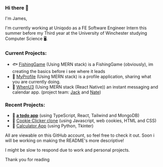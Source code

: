 ### Hi there 👋

I'm James,

<!-- 👨🏻‍💻 Epic Coder | 🖥 3rd Year Comp Sci Student | 🏢 Intern @ Uniqodo -->

I'm currently working at Uniqodo as a FE Software Engineer Intern this summer before my Third year at the University of Winchester studying Computer Science 🖥️.


<!--I'm currently focusing on learning Javascript while working through my second year at the University of Winchester studying Computer Science 🖥️.-->

<!--Currently working on learning React, Typescript, Tailwind and NextJS, due to its popularity and ability to progress my Javascript skills.-->

### Current Projects:
- 🐟 [FishingGame](https://github.com/JumesP/FishingGame) (Using MERN stack) is a FishingGame (obviously), im creating the basics before i see where it leads
- 📕 [MyProfile](https://github.com/JumesP/MyProfile) (Using MERN stack) is a profile application, sharing what you are currently doing.
- 📆 [WhenU3](https://github.com/JumesP/WhenU3) (Using MERN stack (React Native)) an instant messaging and calendar app. (project team: [Jack](https://github.com/jack-bkr) and [Nate](https://github.com/gitnatel))
<!--My most recent main projects have been a todo app (using TypeScript, React, Tailwind and MongoDB) as well as a Cookie clicker clone to further my JS.
I've also worked on some small python projects like my Calculator App and Reading Timer.-->

### Recent Projects:
- 📃 **[a todo app](https://github.com/JumesP/todo)** (using TypeScript, React, Tailwind and MongoDB)
- 🍪 [Cookie Clicker clone](https://github.com/JumesP/CookieClicker) (using Javascript, web cookies, HTML and CSS)
- 🧮 [Calculator App](https://github.com/JumesP/Calculator-App) (using Python, Tkinter)

All are viewable on this GitHub account, so feel free to check it out. Soon i will be working on making the README's more descriptive!

I might be slow to respond due to work and personal projects.

<!--Dispite all of this, currently on a break from coding to complete assignments!-->

Thank you for reading

<!--
**JumesP/JumesP** is a ✨ _special_ ✨ repository because its `README.md` (this file) appears on your GitHub profile.

Javascript, SQL, PHP, Arduino(C++) and Java <- summer between uni yr 1-2

Here are some ideas to get you started:

- 🔭 I’m currently working on ...
- 🌱 I’m currently learning ...
- 👯 I’m looking to collaborate on ...
- 🤔 I’m looking for help with ...
- 💬 Ask me about ...
- 📫 How to reach me: ...
- 😄 Pronouns: ...
- ⚡ Fun fact: ...
-->
